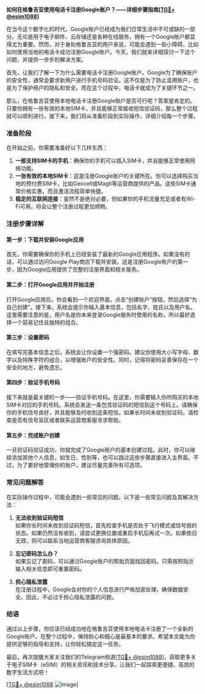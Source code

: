 **如何在格鲁吉亚使用电话卡注册Google账户？——详细步骤指南[[TG💪+ @esim1088](https://t.me/s/esim1088)]**

在当今这个数字化的时代，Google账户已经成为我们日常生活中不可或缺的一部分。无论是用于电子邮件、云存储还是各种在线服务，拥有一个Google账户都显得尤为重要。然而，对于身处格鲁吉亚的用户来说，可能会遇到一些小障碍，比如如何使用当地的电话卡成功注册Google账户。今天，我们就来详细探讨一下这个问题，并提供一步步的解决方案。

首先，让我们了解一下为什么需要电话卡注册Google账户。Google为了确保账户的安全性，通常会要求新用户进行手机号码验证。这不仅是为了防止滥用账户，也是为了保护用户的隐私和安全。而在这个过程中，电话卡就成为了关键环节之一。

那么，在格鲁吉亚使用本地电话卡注册Google账户是否可行呢？答案是肯定的。只要你拥有一张有效的本地SIM卡，并且能够正常接收短信验证码，那么整个过程就可以顺利进行。接下来，我们将从准备阶段到实际操作，详细介绍每一个步骤。

### 准备阶段

在开始之前，你需要准备好以下几样东西：

1. **一部支持SIM卡的手机**：确保你的手机可以插入SIM卡，并且能够正常使用网络功能。
2. **一张有效的本地SIM卡**：这是注册Google账户的关键所在。你可以选择购买当地的预付费SIM卡，比如Geocell或Magti等运营商提供的产品。这些SIM卡通常价格实惠，而且激活流程简单快捷。
3. **稳定的互联网连接**：虽然不是绝对必要，但如果你的手机流量充足或者有Wi-Fi可用，将会让整个注册过程更加顺畅。

### 注册步骤详解

#### 第一步：下载并安装Google应用

首先，你需要确保你的手机上已经安装了最新的Google应用程序。如果没有的话，可以通过访问Google Play商店下载并安装。这是注册Google账户的第一步，因为Google应用提供了完整的注册界面和相关服务。

#### 第二步：打开Google应用并开始注册

打开Google应用后，你会看到一个欢迎界面。点击“创建账户”按钮，然后选择“为自己创建”。接下来，系统会提示你输入基本信息，包括名字、姓氏以及用户名。这里需要注意的是，用户名是你未来登录Google服务时使用的名称，所以最好选择一个容易记住且独特的组合。

#### 第三步：设置密码

在填写完基本信息之后，系统会让你设置一个强密码。建议你使用大小写字母、数字以及特殊字符的组合，以增强账户的安全性。同时，记得将密码妥善保存在一个安全的地方，避免遗忘。

#### 第四步：验证手机号码

接下来就是最关键的一步——验证手机号码。在这里，你需要输入你所购买的本地SIM卡对应的手机号码。系统会发送一条包含验证码的短信到这个号码上。请确保你的手机信号良好，并且能够及时收到这条短信。如果长时间未收到验证码，请检查是否有信号盲区或者联系运营商客服寻求帮助。

#### 第五步：完成账户创建

一旦验证码验证成功，你就完成了Google账户的基本创建过程。此时，你可以继续添加其他个人信息，如生日、性别等，也可以跳过这些步骤直接进入主界面。不过，为了更好地管理你的账户，建议尽量完善所有可选项。

### 常见问题解答

在实际操作过程中，可能会遇到一些常见的问题。以下是一些常见问题及其解决方法：

1. **无法收到验证码短信**  
   如果你长时间未收到验证码短信，首先检查手机是否处于飞行模式或信号弱的状态。如果仍然没有收到，请尝试更换位置或重启手机后再试一次。如果依旧无效，则可以联系当地运营商客服咨询具体原因。

2. **忘记密码怎么办？**  
   如果忘记了密码，可以通过Google账户的帮助页面找回密码。只需按照指示输入相关信息即可重置密码。

3. **担心隐私泄露**  
   在注册过程中，Google会对你的个人信息进行严格加密处理，确保数据安全。因此，不必过于担心隐私泄露的问题。

### 结语

通过以上步骤，你应该已经成功地在格鲁吉亚使用本地电话卡注册了一个全新的Google账户。在整个过程中，保持耐心和细心是最基本的要求。希望本文能为你提供足够的指导和支持，让你轻松搞定这一任务。

最后，再次提醒大家关注我们的Telegram频道[[TG💪+ @esim1088](https://t.me/s/esim1088)]，获取更多关于电子SIM卡（eSIM）的相关资讯和技术分享。让我们一起探索更便捷、高效的数字生活方式吧！

[[TG💪+ @esim1088](https://t.me/s/esim1088) ![Image](https://i.postimg.cc/4NQfJmqS/Snipaste-2025-05-13-00-14-12.png)]
